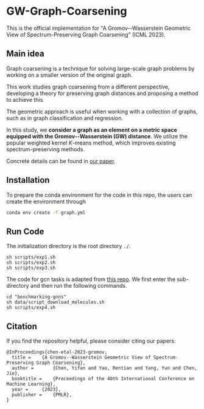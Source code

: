 # GW-Graph-Coarsening

This is the official implementation for "A Gromov--Wasserstein Geometric View of Spectrum-Preserving Graph Coarsening" (ICML 2023).

## Main idea

Graph coarsening is a technique for solving large-scale graph problems by working on a smaller version of the original graph. 

This work studies graph coarsening from a different perspective, developing a theory for preserving graph distances and proposing a method to achieve this. 

The geometric approach is useful when working with a collection of graphs, such as in graph classification and regression. 

In this study, we **consider a graph as an element on a metric space equipped with the Gromov--Wasserstein (GW) distance**. We utilize the popular weighted kernel $K$-means method, which improves existing spectrum-preserving methods. 

Concrete details can be found in [our paper](https://arxiv.org/abs/2306.08854).


## Installation

To prepare the conda environment for the code in this repo, the users can create the environment through
```sh
conda env create -f graph.yml
```

## Run Code

The initialization directory is the root directory `./`.

```
sh scripts/exp1.sh
sh scripts/exp2.sh
sh scripts/exp3.sh
```

The code for gcn tasks is adapted from [this repo](https://github.com/graphdeeplearning/benchmarking-gnns). We first enter the sub-directory and then run the following commands.

```
cd "benchmarking-gnns"
sh data/script_download_molecules.sh
sh scripts/exp4.sh
```

## Citation

If you find the repository helpful, please consider citing our papers:

```
@InProceedings{chen-etal-2023-gromov,
  title = 	 {A Gromov--Wasserstein Geometric View of Spectrum-Preserving Graph Coarsening},
  author =       {Chen, Yifan and Yao, Rentian and Yang, Yun and Chen, Jie},
  booktitle = 	 {Proceedings of the 40th International Conference on Machine Learning},
  year = 	 {2023},
  publisher =    {PMLR},
}
```
